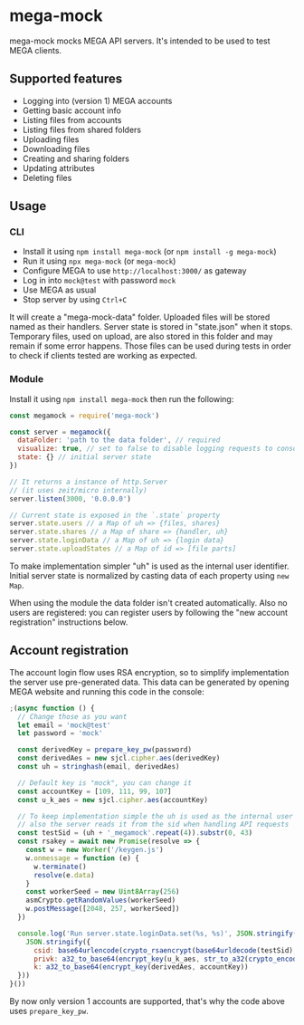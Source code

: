 # mega-mock

mega-mock mocks MEGA API servers. It's intended to be used to test MEGA clients.

## Supported features

* Logging into (version 1) MEGA accounts
* Getting basic account info
* Listing files from accounts
* Listing files from shared folders
* Uploading files
* Downloading files
* Creating and sharing folders
* Updating attributes
* Deleting files

## Usage

### CLI

* Install it using `npm install mega-mock` (or `npm install -g mega-mock`)
* Run it using `npx mega-mock` (or `mega-mock`)
* Configure MEGA to use `http://localhost:3000/` as gateway
* Log in into `mock@test` with password `mock`
* Use MEGA as usual
* Stop server by using `Ctrl+C`

It will create a "mega-mock-data" folder. Uploaded files will be stored named as their handlers. Server state is stored in "state.json" when it stops. Temporary files, used on upload, are also stored in this folder and may remain if some error happens. Those files can be used during tests in order to check if clients tested are working as expected.

### Module

Install it using `npm install mega-mock` then run the following:

```javascript
const megamock = require('mega-mock')

const server = megamock({
  dataFolder: 'path to the data folder', // required
  visualize: true, // set to false to disable logging requests to console
  state: {} // initial server state
})

// It returns a instance of http.Server
// (it uses zeit/micro internally)
server.listen(3000, '0.0.0.0')

// Current state is exposed in the `.state` property
server.state.users // a Map of uh => {files, shares}
server.state.shares // a Map of share => {handler, uh}
server.state.loginData // a Map of uh => {login data}
server.state.uploadStates // a Map of id => [file parts]
```

To make implementation simpler "uh" is used as the internal user identifier. Initial server state is normalized by casting data of each property using `new Map`.

When using the module the data folder isn't created automatically. Also no users are registered: you can register users by following the "new account registration" instructions below.

## Account registration

The account login flow uses RSA encryption, so to simplify implementation the server use pre-generated data. This data can be generated by opening MEGA website and running this code in the console:

```javascript
;(async function () {
  // Change those as you want
  let email = 'mock@test'
  let password = 'mock'

  const derivedKey = prepare_key_pw(password)
  const derivedAes = new sjcl.cipher.aes(derivedKey)
  const uh = stringhash(email, derivedAes)

  // Default key is "mock", you can change it
  const accountKey = [109, 111, 99, 107]
  const u_k_aes = new sjcl.cipher.aes(accountKey)

  // To keep implementation simple the uh is used as the internal user id,
  // also the server reads it from the sid when handling API requests
  const testSid = (uh + '_megamock'.repeat(4)).substr(0, 43)
  const rsakey = await new Promise(resolve => {
    const w = new Worker('/keygen.js')
    w.onmessage = function (e) {
      w.terminate()
      resolve(e.data)
    }
    const workerSeed = new Uint8Array(256)
    asmCrypto.getRandomValues(workerSeed)
    w.postMessage([2048, 257, workerSeed])
  })

  console.log('Run server.state.loginData.set(%s, %s)', JSON.stringify(uh),
    JSON.stringify({
      csid: base64urlencode(crypto_rsaencrypt(base64urldecode(testSid), rsakey)),
      privk: a32_to_base64(encrypt_key(u_k_aes, str_to_a32(crypto_encodeprivkey(rsakey)))),
      k: a32_to_base64(encrypt_key(derivedAes, accountKey))
  }))
}())
```

By now only version 1 accounts are supported, that's why the code above uses `prepare_key_pw`.
